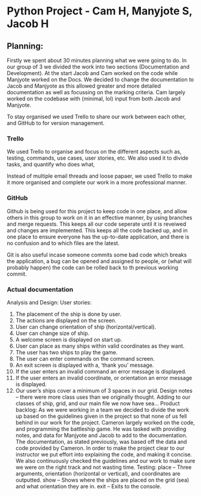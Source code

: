 # Python Project - Cam H, Manyjote S, Jacob H 

## Planning:

Firstly we spent about 30 minutes planning what we were going to do. In our group of 3 we divided the work into two sections (Documentation and Development).
At the start Jacob and Cam worked on the code while Manjyote worked on the Docs. 
We decided to change the documentation to Jacob and Manjyote as this allowed greater and more detailed documentation as well as focussing on the marking criteria. Cam largely worked on the codebase with (minimal, lol) input from both Jacob and Manjyote.

To stay organised we used Trello to share our work between each other, and GitHub to for version management.

### Trello
We used Trello to organise and focus on the different aspects such as, testing, commands, use cases, user stories, etc. 
We also used it to divide tasks, and quantify who does what,

Instead of multiple email threads and loose papaer, we used Trello to make it more organised and complete our work in a more professional manner.

### GitHub

Github is being used for this project to keep code in one place, and allow others in this group to work on it in an effective manner, by using branches and merge requests. This keeps all our code seperate until it is reveiwed and changes are implemented. This keeps all the code backed up, and in one place to ensure everyone has the up-to-date application, and there is no confusion and to which files are the latest.

Git is also useful incase someone commits some bad code which breaks the application, a bug can be opened and assigned to people, or (what will probably happen) the code can be rolled back to th previous working commit.


### Actual documentation

Analysis and Design: 
User stories: 
1.	The placement of the ship is done by user.
2.	The actions are displayed on the screen.
3.	User can change orientation of ship (horizontal/vertical).
4.	User can change size of ship.
5.	A welcome screen is displayed on start up.
6.	User can place as many ships within valid coordinates as they want.
7.	The user has two ships to play the game.
8.	The user can enter commands on the command screen.
9.	An exit screen is displayed with a, ‘thank you’ message.
10.	 If the user enters an invalid command an error message is displayed.
11.	 If the user enters an invalid coordinate, or orientation an error message is displayed. 
12.	 Our user’s ships cover a minimum of 3 spaces in our grid. 
Design notes – there were more class uses than we originally thought. Adding to our classes of ship, grid, and our main file we now have sea…
Product backlog:
As we were working in a team we decided to divide the work up based on the guidelines given in the project so that none of us fell behind in our work for the project. 
Cameron largely worked on the code, and programming the battleship game. He was tasked with providing notes, and data for Manjyote and Jacob to add to the documentation. 
The documentation, as stated previously, was based off the data and code provided by Cameron. In order to make the project clear to our instructor we put effort into explaining the code, and making it concise. We also continuously checked the guidelines and our work to make sure we were on the right track and not wasting time. 
Testing:
place – Three arguments, orientation (horizontal or vertical), and coordinates are outputted.
show – Shows where the ships are placed on the grid (sea) and what orientation they are in.
exit – Exits to the console. 
